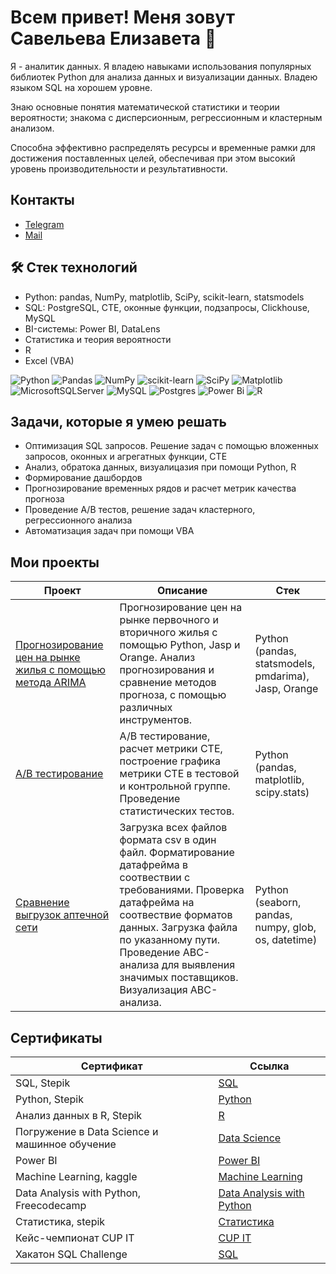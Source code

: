 # Всем привет! Меня зовут Савельева Елизавета 👋
Я - аналитик данных. Я владею навыками использования популярных библиотек Python для анализа данных и визуализации данных. Владею языком SQL на хорошем уровне.

Знаю основные понятия математической статистики и теории вероятности; знакома с дисперсионным, регрессионным и кластерным анализом.

Способна эффективно распределять ресурсы и временные рамки для достижения поставленных целей, обеспечивая при этом высокий уровень производительности и результативности.

<!---
Elisavile/Elisavile is a ✨ special ✨ repository because its `README.md` (this file) appears on your GitHub profile.
You can click the Preview link to take a look at your changes.
--->
## Контакты
* [Telegram](https://t.me/llisameow)
* [Mail](savelecaliza04@yandex.ru)
  
## 🛠 Стек технологий
*   Python: pandas, NumPy, matplotlib, SciPy, scikit-learn, statsmodels
*   SQL: PostgreSQL, CTE, оконные функции, подзапросы, Clickhouse, MySQL
*   BI-системы: Power BI, DataLens
*   Статистика и теория вероятности
*   R
*   Excel (VBA)
  
![Python](https://img.shields.io/badge/python-3670A0?style=for-the-badge&logo=python&logoColor=ffdd54)
![Pandas](https://img.shields.io/badge/pandas-%23150458.svg?style=for-the-badge&logo=pandas&logoColor=white)
![NumPy](https://img.shields.io/badge/numpy-%23013243.svg?style=for-the-badge&logo=numpy&logoColor=white)
![scikit-learn](https://img.shields.io/badge/scikit--learn-%23F7931E.svg?style=for-the-badge&logo=scikit-learn&logoColor=white)
![SciPy](https://img.shields.io/badge/SciPy-%230C55A5.svg?style=for-the-badge&logo=scipy&logoColor=%white)
![Matplotlib](https://img.shields.io/badge/Matplotlib-%23ffffff.svg?style=for-the-badge&logo=Matplotlib&logoColor=black)
![MicrosoftSQLServer](https://img.shields.io/badge/Microsoft%20SQL%20Server-CC2927?style=for-the-badge&logo=microsoft%20sql%20server&logoColor=white)
![MySQL](https://img.shields.io/badge/mysql-4479A1.svg?style=for-the-badge&logo=mysql&logoColor=white)
![Postgres](https://img.shields.io/badge/postgres-%23316192.svg?style=for-the-badge&logo=postgresql&logoColor=white)
![Power Bi](https://img.shields.io/badge/power_bi-F2C811?style=for-the-badge&logo=powerbi&logoColor=black)
![R](https://img.shields.io/badge/r-%23276DC3.svg?style=for-the-badge&logo=r&logoColor=white)


## Задачи, которые я умею решать
* Оптимизация SQL запросов. Решение задач с помощью вложенных запросов, оконных и агрегатных функции, CTE
* Анализ, обратока данных, визуалицазия при помощи Python, R
* Формирование дашбордов
* Прогнозирование временных рядов и расчет метрик качества прогноза
* Проведение A/B тестов, решение задач кластерного, регрессионного анализа
* Автоматизация задач при помощи VBA

## Мои проекты
| Проект | Описание | Стек |
| ---- | ---- | ---- |
| [Прогнозирование цен на рынке жилья с помощью метода ARIMA](https://github.com/Elisavile/ARIMA-model) | Прогнозирование цен на рынке первочного и вторичного жилья с помощью Python, Jasp и Orange. Анализ прогнозирования и сравнение методов прогноза, с помощью различных инструментов. | Python (pandas, statsmodels, pmdarima), Jasp, Orange |
| [А/B тестирование](https://github.com/Elisavile/a-b-test) | A/B тестирование, расчет метрики CTE, построение графика метрики CTE в тестовой и контрольной группе. Проведение статистических тестов. | Python (pandas, matplotlib, scipy.stats) |
| [Сравнение выгрузок аптечной сети](https://github.com/Elisavile/case-pharmacies) | Загрузка всех файлов формата csv в один файл. Форматирование датафрейма в соотвествии с требованиями. Проверка датафрейма на соотвествие форматов данных. Загрузка файла по указанному пути. Проведение ABC-анализа для выявления значимых поставщиков. Визуализация ABC-анализа. | Python (seaborn, pandas, numpy, glob, os, datetime) 

## Сертификаты 
| Сертификат | Ссылка |
| ---- | ---- |
| SQL, Stepik | [SQL](https://github.com/Elisavile/Certificates/blob/main/SQL.png) |
| Python, Stepik | [Python](https://github.com/Elisavile/Certificates/blob/main/Python.png) |
| Анализ данных в R, Stepik | [R](https://github.com/Elisavile/Certificates/blob/main/R.png) |
| Погружение в Data Science и машинное обучение | [Data Science](https://github.com/Elisavile/Certificates/blob/main/DS.png) |
| Power BI | [Power BI](https://github.com/Elisavile/Certificates/blob/main/PowerBI.png) |
| Machine Learning, kaggle | [Machine Learning](https://github.com/Elisavile/Certificates/blob/main/esavlisa%20-%20Intro%20to%20Machine%20Learning.png) |
| Data Analysis with Python, Freecodecamp | [Data Analysis with Python](https://github.com/Elisavile/Certificates/blob/main/freecodecamp.png) |
| Статистика, stepik | [Статистика](https://github.com/Elisavile/Certificates/blob/main/Статистика.png) |
| Кейс-чемпионат CUP IT | [CUP IT](https://github.com/Elisavile/Certificates/blob/main/Cup%20IT%202024%20-%20Диплом%20-%20Елизавета%20Савельева.pdf) |
| Хакатон SQL Challenge | [SQL](https://github.com/Elisavile/Certificates/blob/main/Сертификат%20участника%2C%20SQL%20Challenge.pdf) |
